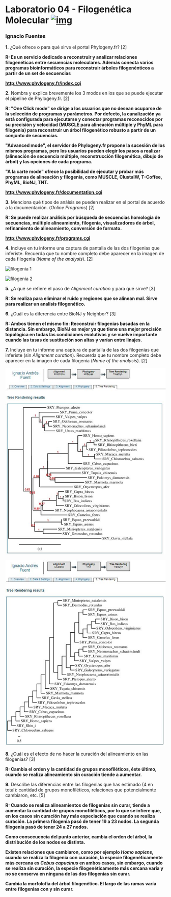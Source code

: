# Laboratorio 04 - Filogenética Molecular [![img](https://github.com/bioinf-biotec/labs_bioinf/raw/master/images/tree.png?raw=true)](https://github.com/bioinf-biotec/labs_bioinf/blob/master/images/tree.png?raw=true)

### Ignacio Fuentes ###


**1.** ¿Qué ofrece o para qué sirve el portal Phylogeny.fr? [2]

**R: Es un servicio dedicado a reconstruir y analizar relaciones filogenéticas entre secuencias moleculares. Además conecta varios programas bioinformáticos para reconstruir árboles filogenénticos a partir de un set de secuencias**

**http://www.phylogeny.fr/index.cgi**

**2.** Nombra y explica brevemente los 3 modos en los que se puede ejecutar el pipeline de Phylogeny.fr. [2]

**R: "One Click mode" se dirige a los usuarios que no desean ocuparse de la selección de programas y parámetros. Por defecto, la canalización ya está configurada para ejecutarse y conectar programas reconocidos por su precisión y velocidad (MUSCLE para alineación múltiple y PhyML para filogenia) para reconstruir un árbol filogenético robusto a partir de un conjunto de secuencias.**

**"Advanced mode", el servidor de Phylogeny.fr propone la sucesión de los mismos programas, pero los usuarios pueden elegir los pasos a realizar (alineación de secuencia múltiple, reconstrucción filogenética, dibujo de árbol) y las opciones de cada programa.**

**"A la carte mode" ofrece la posibilidad de ejecutar y probar más programas de alineación y filogenia, como MUSCLE, ClustalW, T-Coffee, PhyML, BioNJ, TNT.**

**http://www.phylogeny.fr/documentation.cgi**

**3.** Menciona qué tipos de análsis se pueden realizar en el portal de acuerdo a la documentación. (*Online Programs*) [2]

**R: Se puede realizar análisis por búsqueda de secuencias homología de secuencias, múltiple alineamiento, filogenia, visualizadores de árbol, refinamiento de alineamiento, conversión de formato.**

**http://www.phylogeny.fr/programs.cgi**

**4.** Incluye en tu informe una captura de pantalla de las dos filogenias que inferiste. Recuerda que tu nombre completo debe aparecer en la imagen de cada filogenia (*Name of the analysis*). [2]

![filogenia 1](https://github.com/IgnacioFuentesC/AAAAAAAAAAAAAAAAAAAAA/blob/master/filogenia%20n%C3%BAmero%201.JPG?raw=true)

![filogenia 2](https://github.com/IgnacioFuentesC/AAAAAAAAAAAAAAAAAAAAA/blob/master/filogenia%20n%C3%BAmero%202.JPG?raw=true)

**5.** ¿A qué se refiere el paso de *Alignment curation* y para qué sirve? [3]

**R: Se realiza para eliminar el ruido y regiones que se alinean mal. Sirve para realizar un analisis filogenético.**

**6.** ¿Cuál es la diferencia entre BioNJ y Neighbor? [3]

**R: Ambos tienen el mismo fin: Reconstruir filogenias basadas en la distancia. Sin embargo, BioNJ es mejor ya que tiene una mejor precisión topológica en todas las condiciones evolutivas y se vuelve importante cuando las tasas de sustitución son altas y varían entre linajes.**

**7.** Incluye en tu informe una captura de pantalla de las dos filogenias que inferiste (sin *Alignment curation*). Recuerda que tu nombre completo debe aparecer en la imagen de cada filogenia (*Name of the analysis*). [2]

![filogenia 1.2](https://github.com/IgnacioFuentesC/AAAAAAAAAAAAAAAAAAAAA/blob/master/filogenia%201.JPG?raw=true)

![filogenia 2.2](https://github.com/IgnacioFuentesC/AAAAAAAAAAAAAAAAAAAAA/blob/master/filogenia%202.JPG?raw=true)

**8.** ¿Cuál es el efecto de no hacer la curación del alineamiento en las filogenias? [3]

**R: Cambia el orden y la cantidad de grupos monofiléticos, éste último, cuando se realiza alineamiento sin curación tiende a aumentar.**

**9.** Describe las diferencias entre las filogenias que has estimado (4 en total): cantidad de grupos monofiléticos, relaciones que potencialmente cambiaron, etc. [5]

**R: Cuando se realiza alineamientos de filogenias sin curar, tiende a aumentar la cantidad de grupos monofiléticos, por lo que se infiere que, en los casos sin curación hay más especiación que cuando se realiza curación. La primera filogenia pasó de tener 19 a 23 nodos. La segunda filogenia pasó de tener 24 a 27 nodos.**

**Como consecuencia del punto anterior, cambia el orden del árbol, la distribución de los nodos es distinta.**

**Existen relaciones que cambiaron, como por ejemplo *Homo sapiens*, cuando se realiza la filogenia con curación, la especie filogenéticamente más cercana es *Cebus capucinus* en ambos casos, sin embargo, cuando se realiza sin curación, la especie filogenéticamente más cercana varía y no se conserva en ninguna de las dos filogenias sin curar.**

**Cambia la morfolofía del árbol filogenético. El largo de las ramas varía entre filogenias con y sin curar.**

